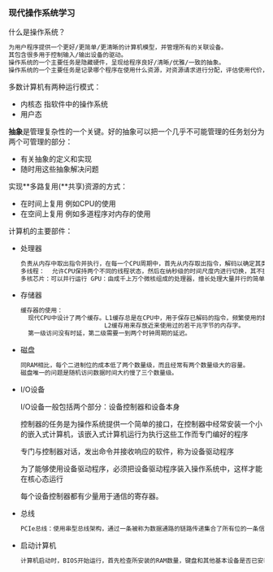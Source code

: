 ### 现代操作系统学习

什么是操作系统？

```sh
为用户程序提供一个更好/更简单/更清晰的计算机模型，并管理所有的关联设备。
其包含很多用于控制输入/输出设备的驱动。
操作系统的一个主要任务是隐藏硬件，呈现给程序良好/清晰/优雅/一致的抽象。
操作系统的一个主要任务是记录哪个程序在使用什么资源，对资源请求进行分配，评估使用代价，并且为不同的	程序和用户调解互相冲突的资源请求。
```

多数计算机有两种运行模式：

- 内核态	指软件中的操作系统
- 用户态   

**抽象**是管理复杂性的一个关键。好的抽象可以把一个几乎不可能管理的任务划分为两个可管理的部分：

- 有关抽象的定义和实现
- 随时用这些抽象解决问题

实现**多路复用(**共享)资源的方式：

- 在时间上复用	例如CPU的使用
- 在空间上复用    例如多道程序对内存的使用

计算机的主要部件：

- 处理器

  ```sh
  负责从内存中取出指令并执行，在每一个CPU周期中，首先从内存取出指令，解码以确定其类型和操作数，接着执行，然后取指/解码/执行下一条指令。
  多线程：  允许CPU保持两个不同的线程状态，然后在纳秒级的时间尺度内进行切换，其不提供真正的并行
  多核芯片：可以并行运行 GPU：由成千上万个微核组成的处理器，擅长处理大量并行的简单计算。	
  ```

- 存储器

  ```sh
  缓存器的使用：
  	现代CPU中设计了两个缓存。L1缓存总是在CPU中，用于保存已解码的指令，频繁使用的数据字。
  						 L2缓存用来存放近来使用过的若干兆字节的内存字。
  	第一级访问没有时延，第二级需要一到两个时钟周期的延迟。
  ```

- 磁盘

  ```sh
  同RAM相比，每个二进制位的成本低了两个数量级，而且经常有两个数量级大的容量。
  磁盘唯一的问题是随机访问数据时间大约慢了三个数量级。
  ```

- I/O设备

  I/O设备一般包括两个部分：设备控制器和设备本身

  控制器的任务是为操作系统提供一个简单的接口，在控制器中经常安装一个小的嵌入式计算机，该嵌入式计算机运行为执行这些工作而专门编好的程序

  专门与控制器对话，发出命令并接收响应的软件，称为设备驱动程序

  为了能够使用设备驱动程序，必须把设备驱动程序装入操作系统中，这样才能在核心态运行

  每个设备控制器都有少量用于通信的寄存器。

- 总线

  ```sh
  PCIe总线：使用串型总线架构，通过一条被称为数据通路的链路传递集合了所有位的一条信息。
  ```

- 启动计算机

  ```sh
  计算机启动时，BIOS开始运行，首先检查所安装的RAM数量，键盘和其他基本设备是否已安装并正常响应，接着开始扫描PCIe和PCI总线并找出连在上面的所有设备。来自活动分区的这个装载模块被读入操作系统，并启动。然后操作系统询问BIOS，以获得配置信息。对于每种设备 ，系统检查对应的设备驱动程序是否存在。如果没有，系统要求下载或插入CD等。设备驱动程序全部找到之后，操作系统就将它们调入内核。并初始化有关表格，创建需要的任何背景进程。
  ```

  